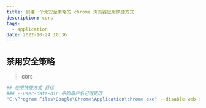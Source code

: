```yaml
---
title: 创建一个无安全策略的 chrome 浏览器应用快捷方式
description: cors
tags:
  - application
date: 2022-10-24 10:36
---
```


## 禁用安全策略

> cors

```bash
## 应用快捷方式 目标
### --user-data-dir 中的用户名记得更改
"C:\Program Files\Google\Chrome\Application\chrome.exe" --disable-web-security --user-data-dir=C:\Users\liamrad\Desktop\ChromeDev
```
